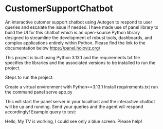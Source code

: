 # CustomerSupportChatbot
An interactive cutomer support chatbot using Autogen to respond to user queries and escalate the issue if needed. 
I have made use of panel library to build the UI for this chatbot which is an open-source Python library designed to streamline the development of robust tools, dashboards, and complex applications entirely within Python. Please find the link to the documentation below https://panel.holoviz.org/

This project is built using Python 3.13.1 and the requirements.txt file specifies the libraries and the associated versions to be installed to run the project.

Steps to run the project:

Create a virtual environment with Python==3.13.1
Install requirements.txt
run the command panel serve app.py

This will start the panel server in your localhost and the interactive chatbot will be up and running. Send your queries and the agent will respond accordingly!
Example query to test:

Hello, My TV is working, I could see only a blue screen. Please help!


